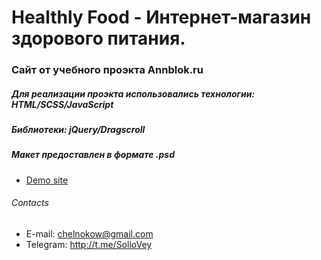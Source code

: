 # Healthly Food - Интернет-магазин здорового питания. 
### Сайт от учебного проэкта Annblok.ru
##### Для реализации проэкта использовались технологии: HTML/SCSS/JavaScript
##### Библиотеки: jQuery/Dragscroll 
##### Макет предоставлен в формате .psd

* [Demo site](https://sollovey.github.io/Module02-Shop/dist/)

###### Contacts

* E-mail: chelnokow@gmail.com
* Telegram: http://t.me/SolloVey
